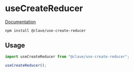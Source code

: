 # useCreateReducer

[Documentation](https://claveconsulting.github.io/react-hooks/use-create-reducer)

```shell
npm install @clave/use-create-reducer
```

## Usage

```jsx
import useCreateReducer from "@clave/use-create-reducer";

useCreateReducer();
```
